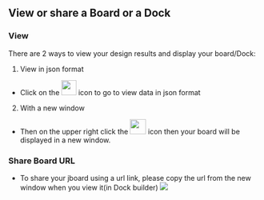 ## View or share a Board or a Dock
### View
There are 2 ways to view your design results and display your board/Dock: 
1. View in json format
* Click on the <img src="https://i.imgur.com/9f04Grd.png" width=30 height=30> icon to go to view data in json format 
2. With a new window
* Then on the upper right click the <img src="https://i.imgur.com/PeKirIV.png" width=32 height=30> icon then your board will be displayed in a new window. 
### Share Board URL
  * To share your jboard using a url link, please copy the url from the new window when you view it(in Dock builder)
![](https://i.imgur.com/Gn6Yfhy.png)
